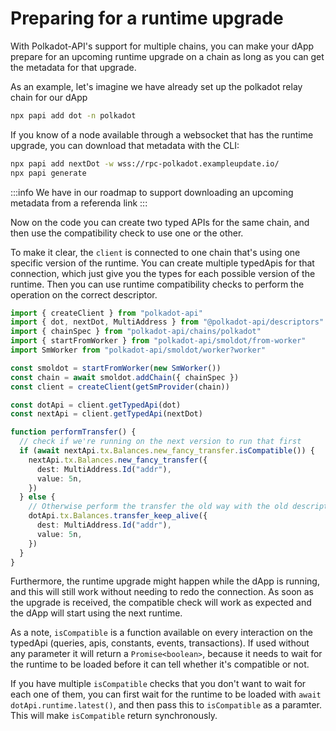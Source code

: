 # Preparing for a runtime upgrade

With Polkadot-API's support for multiple chains, you can make your dApp prepare for an upcoming runtime upgrade on a chain as long as you can get the metadata for that upgrade.

As an example, let's imagine we have already set up the polkadot relay chain for our dApp

```sh
npx papi add dot -n polkadot
```

If you know of a node available through a websocket that has the runtime upgrade, you can download that metadata with the CLI:

```sh
npx papi add nextDot -w wss://rpc-polkadot.exampleupdate.io/
npx papi generate
```

:::info
We have in our roadmap to support downloading an upcoming metadata from a referenda link
:::

Now on the code you can create two typed APIs for the same chain, and then use the compatibility check to use one or the other.

To make it clear, the `client` is connected to one chain that's using one specific version of the runtime. You can create multiple typedApis for that connection, which just give you the types for each possible version of the runtime. Then you can use runtime compatibility checks to perform the operation on the correct descriptor.

```ts
import { createClient } from "polkadot-api"
import { dot, nextDot, MultiAddress } from "@polkadot-api/descriptors"
import { chainSpec } from "polkadot-api/chains/polkadot"
import { startFromWorker } from "polkadot-api/smoldot/from-worker"
import SmWorker from "polkadot-api/smoldot/worker?worker"

const smoldot = startFromWorker(new SmWorker())
const chain = await smoldot.addChain({ chainSpec })
const client = createClient(getSmProvider(chain))

const dotApi = client.getTypedApi(dot)
const nextApi = client.getTypedApi(nextDot)

function performTransfer() {
  // check if we're running on the next version to run that first
  if (await nextApi.tx.Balances.new_fancy_transfer.isCompatible()) {
    nextApi.tx.Balances.new_fancy_transfer({
      dest: MultiAddress.Id("addr"),
      value: 5n,
    })
  } else {
    // Otherwise perform the transfer the old way with the old descriptors
    dotApi.tx.Balances.transfer_keep_alive({
      dest: MultiAddress.Id("addr"),
      value: 5n,
    })
  }
}
```

Furthermore, the runtime upgrade might happen while the dApp is running, and this will still work without needing to redo the connection. As soon as the upgrade is received, the compatible check will work as expected and the dApp will start using the next runtime.

As a note, `isCompatible` is a function available on every interaction on the typedApi (queries, apis, constants, events, transactions). If used without any parameter it will return a `Promise<boolean>`, because it needs to wait for the runtime to be loaded before it can tell whether it's compatible or not.

If you have multiple `isCompatible` checks that you don't want to wait for each one of them, you can first wait for the runtime to be loaded with `await dotApi.runtime.latest()`, and then pass this to `isCompatible` as a paramter. This will make `isCompatible` return synchronously.
